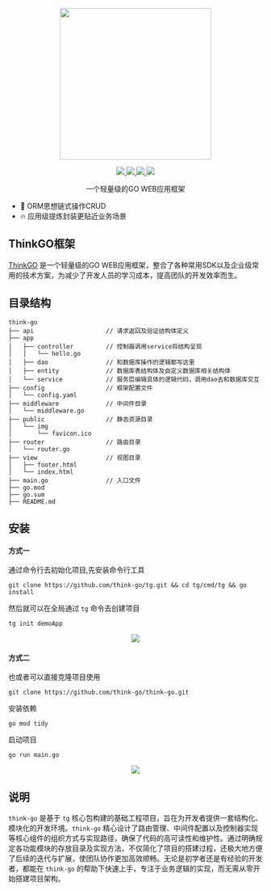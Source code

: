 <p align="center">
  <img width="300px" src="https://www.think-ts.cn/icon.png">
</p>

<p align="center">
  <a href="https://www.think-go.com.cn">
    <img src="https://img.shields.io/github/release/think-go/tg.svg?style=flat-square">
  </a>
  <a href="https://www.think-go.com.cn">
    <img src="https://pkg.go.dev/badge/github.com/think-go/tg?status.svg">
  </a>
  <a href="https://www.think-go.com.cn">
    <img src="https://codecov.io/gh/think-go/tg/branch/master/graph/badge.svg"/>
  </a>
  <a href="https://www.think-go.com.cn">
    <img src="https://img.shields.io/badge/%E4%BD%9C%E8%80%85-zhangyu-7AD6FD.svg"/>
  </a>
  <br>
</p>

<p align="center">一个轻量级的GO WEB应用框架</p>

- 💪 ORM思想链式操作CRUD
- 🔥 应用级提炼封装更贴近业务场景

## ThinkGO框架

[ThinkGO](https://www.think-go.com.cn) 是一个轻量级的GO WEB应用框架，整合了各种常用SDK以及企业级常用的技术方案，为减少了开发人员的学习成本，提高团队的开发效率而生。

## 目录结构

```
think-go
├── api                    // 请求返回及验证结构体定义
├── app
│   ├── controller         // 控制器调用service将结构呈现
│   │   └── hello.go
│   ├── dao                // 和数据库操作的逻辑都写这里
│   ├── entity             // 数据库表结构体及自定义数据库相关结构体
│   └── service            // 服务层编辑具体的逻辑代码，调用dao去和数据库交互
├── config                 // 框架配置文件
│   └── config.yaml
├── middleware             // 中间件目录
│   └── middleware.go
├── public                 // 静态资源目录
│   └── img
│       └── favicon.ico
├── router                 // 路由目录
│   └── router.go
├── view                   // 视图目录
│   ├── footer.html
│   └── index.html
├── main.go                // 入口文件
├── go.mod
├── go.sum
├── README.md
```

## 安装

#### 方式一

通过命令行去初始化项目,先安装命令行工具

```
git clone https://github.com/think-go/tg.git && cd tg/cmd/tg && go install
```

然后就可以在全局通过 ``tg`` 命令去创建项目

```
tg init demoApp
```

<p align="center">
  <img src="https://think-go.com.cn/tg.png">
</p>

#### 方式二

也或者可以直接克隆项目使用

```
git clone https://github.com/think-go/think-go.git
```

安装依赖

```
go mod tidy
```

启动项目

```
go run main.go
```

<p align="center">
  <img src="https://think-go.com.cn/think-go.png">
</p>


## 说明

``think-go`` 是基于 ``tg`` 核心包构建的基础工程项目，旨在为开发者提供一套结构化、模块化的开发环境。``think-go`` 精心设计了路由管理、中间件配置以及控制器实现等核心组件的组织方式与实现路径，确保了代码的高可读性和维护性。通过明确规定各功能模块的存放目录及实现方法，不仅简化了项目的搭建过程，还极大地方便了后续的迭代与扩展，使团队协作更加高效顺畅。无论是初学者还是有经验的开发者，都能在 ``think-go`` 的帮助下快速上手，专注于业务逻辑的实现，而无需从零开始搭建项目架构。
